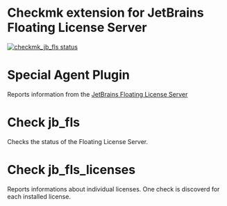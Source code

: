 # Checkmk extension for JetBrains Floating License Server

<a href="https://github.com/jiuka/checkmk_jb_fls/actions"><img alt="checkmk_jb_fls status" src="https://github.com/jiuka/checkmk_jb_fls/workflows/build/badge.svg"></a>

# Special Agent Plugin

Reports information from the [JetBrains Floating License Server](https://www.jetbrains.com/help/license_server/getting_started.html)

# Check jb_fls

Checks the status of the Floating License Server.

# Check jb_fls_licenses

Reports informations about individual licenses. One check is discoverd for each installed license.
